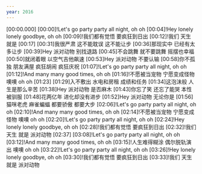 ```yaml
---
year: 2016
---
```

[00:00.000]
[00:00]!Let's go party party all night, oh oh
[00:04]!Hey lonely lonely goodbye, oh oh
[00:09]!我们都有觉悟 要疯狂到日出
[00:12]!我们 天生 就是
[00:17]
[00:31]我很严肃 这不能耽误 这不能让步
[00:36]那现实中 已经有太多让步
[00:39]Hey 派对动物 别找退路
[00:45]不会跳舞 就不要跳舞 摇摆也幸福
[00:50]就闭着眼 以空气吉他飙速
[00:53]Hey 派对动物 不要认输
[00:58]你不孤独 朋友满屋 疯狂胡闹 疯狂庆祝
[01:07]!Let's go party party all night, oh oh
[01:12]!And many many good times, oh oh
[01:16]!不愿被当宠物 宁愿变成怪物 噢噢 oh oh
[01:23]
[01:29]入不敷出 水电和房租 成绩和任务
[01:34]这泡沫般 人生是那么辛苦
[01:38]Hey 派对动物 是否麻木
[01:43]你忘了笑 还忘了能哭 本性被驯服
[01:48]花两亿年 进化却没有进步
[01:52]Hey 派对动物 无论你是
[01:56]猫咪老虎 麻雀蝙蝠 都要骄傲 都要大步
[02:06]!Let's go party party all night, oh oh
[02:10]!And many many good times, oh oh
[02:14]!不愿被当宠物 宁愿变成怪物 噢噢 oh oh
[02:20]!Let's go party party all night, oh oh
[02:24]!Hey lonely lonely goodbye, oh oh
[02:28]!我们都有觉悟 要疯狂到日出
[02:32]!我们 天生 就是 派对动物
[02:37]
[03:08]!Let's go party party all night, oh oh
[03:12]!And many many good times, oh oh
[03:15]!人生难得糊涂 偶尔脱轨演出 噢噢 oh oh
[03:22]!Let's go party party all night, oh oh
[03:26]!Hey lonely lonely goodbye, oh oh
[03:30]!我们都有觉悟 要疯狂到日出
[03:33]!我们 天生 就是 派对动物